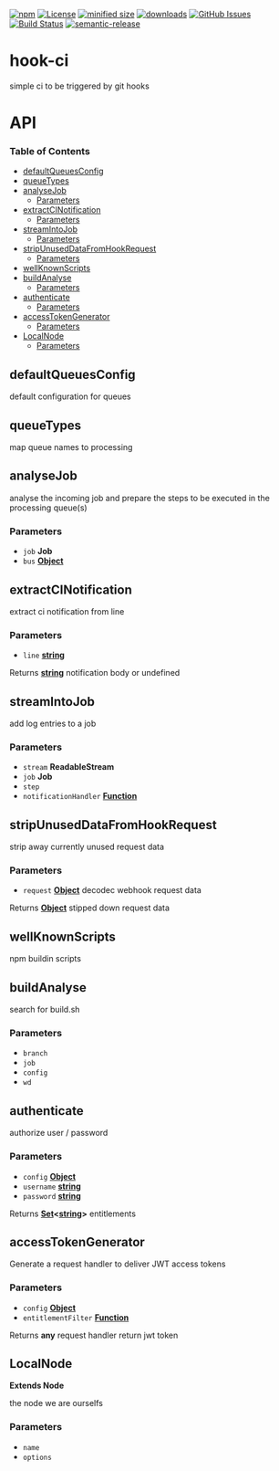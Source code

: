 [![npm](https://img.shields.io/npm/v/hook-ci.svg)](https://www.npmjs.com/package/hook-ci)
[![License](https://img.shields.io/badge/License-BSD%203--Clause-blue.svg)](https://opensource.org/licenses/BSD-3-Clause)
[![minified size](https://badgen.net/bundlephobia/min/hook-ci)](https://bundlephobia.com/result?p=hook-ci)
[![downloads](http://img.shields.io/npm/dm/hook-ci.svg?style=flat-square)](https://npmjs.org/package/hook-ci)
[![GitHub Issues](https://img.shields.io/github/issues/arlac77/hook-ci.svg?style=flat-square)](https://github.com/arlac77/hook-ci/issues)
[![Build Status](https://travis-ci.com/arlac77/hook-ci.svg?branch=master)](https://travis-ci.com/arlac77/hook-ci)
[![semantic-release](https://img.shields.io/badge/%20%20%F0%9F%93%A6%F0%9F%9A%80-semantic--release-e10079.svg)](https://github.com/arlac77/hook-ci.git)

# hook-ci

simple ci to be triggered by git hooks

# API

<!-- Generated by documentation.js. Update this documentation by updating the source code. -->

### Table of Contents

-   [defaultQueuesConfig](#defaultqueuesconfig)
-   [queueTypes](#queuetypes)
-   [analyseJob](#analysejob)
    -   [Parameters](#parameters)
-   [extractCINotification](#extractcinotification)
    -   [Parameters](#parameters-1)
-   [streamIntoJob](#streamintojob)
    -   [Parameters](#parameters-2)
-   [stripUnusedDataFromHookRequest](#stripunuseddatafromhookrequest)
    -   [Parameters](#parameters-3)
-   [wellKnownScripts](#wellknownscripts)
-   [buildAnalyse](#buildanalyse)
    -   [Parameters](#parameters-4)
-   [authenticate](#authenticate)
    -   [Parameters](#parameters-5)
-   [accessTokenGenerator](#accesstokengenerator)
    -   [Parameters](#parameters-6)
-   [LocalNode](#localnode)
    -   [Parameters](#parameters-7)

## defaultQueuesConfig

default configuration for queues

## queueTypes

map queue names
to processing

## analyseJob

analyse the incoming job and prepare the steps to be executed in the processing queue(s)

### Parameters

-   `job` **Job** 
-   `bus` **[Object](https://developer.mozilla.org/docs/Web/JavaScript/Reference/Global_Objects/Object)** 

## extractCINotification

extract ci notification from line

### Parameters

-   `line` **[string](https://developer.mozilla.org/docs/Web/JavaScript/Reference/Global_Objects/String)** 

Returns **[string](https://developer.mozilla.org/docs/Web/JavaScript/Reference/Global_Objects/String)** notification body or undefined

## streamIntoJob

add log entries to a job

### Parameters

-   `stream` **ReadableStream** 
-   `job` **Job** 
-   `step`  
-   `notificationHandler` **[Function](https://developer.mozilla.org/docs/Web/JavaScript/Reference/Statements/function)** 

## stripUnusedDataFromHookRequest

strip away currently unused request data

### Parameters

-   `request` **[Object](https://developer.mozilla.org/docs/Web/JavaScript/Reference/Global_Objects/Object)** decodec webhook request data

Returns **[Object](https://developer.mozilla.org/docs/Web/JavaScript/Reference/Global_Objects/Object)** stipped down request data

## wellKnownScripts

npm buildin scripts

## buildAnalyse

search for build.sh

### Parameters

-   `branch`  
-   `job`  
-   `config`  
-   `wd`  

## authenticate

authorize user / password

### Parameters

-   `config` **[Object](https://developer.mozilla.org/docs/Web/JavaScript/Reference/Global_Objects/Object)** 
-   `username` **[string](https://developer.mozilla.org/docs/Web/JavaScript/Reference/Global_Objects/String)** 
-   `password` **[string](https://developer.mozilla.org/docs/Web/JavaScript/Reference/Global_Objects/String)** 

Returns **[Set](https://developer.mozilla.org/docs/Web/JavaScript/Reference/Global_Objects/Set)&lt;[string](https://developer.mozilla.org/docs/Web/JavaScript/Reference/Global_Objects/String)>** entitlements

## accessTokenGenerator

Generate a request handler to deliver JWT access tokens

### Parameters

-   `config` **[Object](https://developer.mozilla.org/docs/Web/JavaScript/Reference/Global_Objects/Object)** 
-   `entitlementFilter` **[Function](https://developer.mozilla.org/docs/Web/JavaScript/Reference/Statements/function)** 

Returns **any** request handler return jwt token

## LocalNode

**Extends Node**

the node we are ourselfs

### Parameters

-   `name`  
-   `options`  
